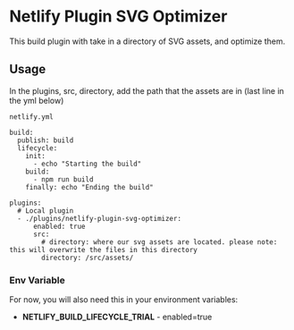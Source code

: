 # Netlify Plugin SVG Optimizer

This build plugin with take in a directory of SVG assets, and optimize them.

## Usage

In the plugins, src, directory, add the path that the assets are in (last line in the yml below)

`netlify.yml`

```
build:
  publish: build
  lifecycle:
    init:
      - echo "Starting the build"
    build:
      - npm run build
    finally: echo "Ending the build"

plugins:
  # Local plugin
  - ./plugins/netlify-plugin-svg-optimizer:
      enabled: true
      src:
        # directory: where our svg assets are located. please note: this will overwrite the files in this directory
        directory: /src/assets/
```

### Env Variable

For now, you will also need this in your environment variables:

- **NETLIFY_BUILD_LIFECYCLE_TRIAL** - enabled=true
